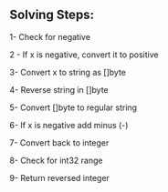 ## Solving Steps:

1- Check for negative

2 - If x is negative, convert it to positive

3- Convert x to string as []byte

4- Reverse string in []byte

5- Convert []byte to regular string

6- If x is negative add minus (-)

7- Convert back to integer

8- Check for int32 range

9- Return reversed integer